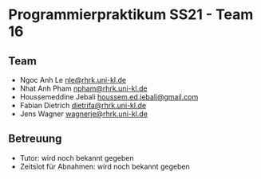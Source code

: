 Programmierpraktikum SS21 - Team 16
===================================

Team
----

- Ngoc Anh Le <nle@rhrk.uni-kl.de>
- Nhat Anh Pham <npham@rhrk.uni-kl.de>
- Houssemeddine Jebali <houssem.ed.jebali@gmail.com>
- Fabian Dietrich <dietrifa@rhrk.uni-kl.de>
- Jens Wagner <wagnerje@rhrk.uni-kl.de>


Betreuung
---------

- Tutor: wird noch bekannt gegeben
- Zeitslot für Abnahmen: wird noch bekannt gegeben

